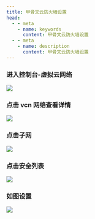 ```yaml
---
title: 甲骨文云防火墙设置
head:
  - - meta
    - name: keywords
      content: 甲骨文云防火墙设置
  - - meta
    - name: description
      content: 甲骨文云防火墙设置
---
```


### 进入控制台-虚拟云网络

![](https://m.theovan.cn/img/202309032017796.png)

### 点击 vcn 网络查看详情

![](https://m.theovan.cn/img/20230903201855.png)

### 点击子网

![](https://m.theovan.cn/img/20230903201855.png)

### 点击安全列表

![](https://m.theovan.cn/img/20230903202120.png)

### 如图设置

![](https://m.theovan.cn/img/20230903202406.png)
